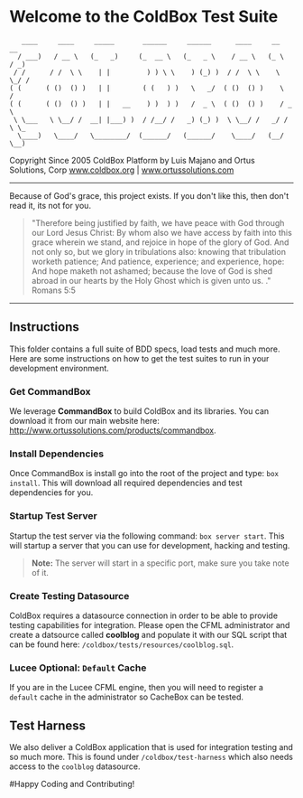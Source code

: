 # Welcome to the ColdBox Test Suite

```
   ____     ____     _____       ______     ______      ____     __     __  
  / ___)   / __ \   (_   _)     (_  __ \   (_   _ \    / __ \   (_ \   / _) 
 / /      / /  \ \    | |         ) ) \ \    ) (_) )  / /  \ \    \ \_/ /   
( (      ( ()  () )   | |        ( (   ) )   \   _/  ( ()  () )    \   /    
( (      ( ()  () )   | |   __    ) )  ) )   /  _ \  ( ()  () )    / _ \    
 \ \___   \ \__/ /  __| |___) )  / /__/ /   _) (_) )  \ \__/ /   _/ / \ \_  
  \____)   \____/   \________/  (______/   (______/    \____/   (__/   \__) 
```

Copyright Since 2005 ColdBox Platform by Luis Majano and Ortus Solutions, Corp
www.coldbox.org | www.ortussolutions.com

----

Because of God's grace, this project exists. If you don't like this, then don't read it, its not for you.

>"Therefore being justified by faith, we have peace with God through our Lord Jesus Christ:
By whom also we have access by faith into this grace wherein we stand, and rejoice in hope of the glory of God.
And not only so, but we glory in tribulations also: knowing that tribulation worketh patience;
And patience, experience; and experience, hope:
And hope maketh not ashamed; because the love of God is shed abroad in our hearts by the 
Holy Ghost which is given unto us. ." Romans 5:5

----

## Instructions
This folder contains a full suite of BDD specs, load tests and much more.  Here are some
instructions on how to get the test suites to run in your development environment.

### Get CommandBox
We leverage **CommandBox** to build ColdBox and its libraries.  You can download it from our main website here: http://www.ortussolutions.com/products/commandbox.

### Install Dependencies
Once CommandBox is install go into the root of the project and type: `box install`. This will download all required dependencies and test dependencies for you.

### Startup Test Server
Startup the test server via the following command: `box server start`. This will startup a server that you can use for development, hacking and testing. 

> **Note:** The server will start in a specific port, make sure you take note of it.

### Create Testing Datasource

ColdBox requires a datasource connection in order to be able to provide testing capabilities for integration.  Please open the CFML administrator and create a datsource called **coolblog** and populate it with our SQL script that can be found here: `/coldbox/tests/resources/coolblog.sql`.

### Lucee Optional: `Default` Cache
If you are in the Lucee CFML engine, then you will need to register a `default` cache in the administrator so CacheBox can be tested.  

## Test Harness
We also deliver a ColdBox application that is used for integration testing and so much more.
This is found under `/coldbox/test-harness` which also needs access to the `coolblog` datasource.

#Happy Coding and Contributing!
